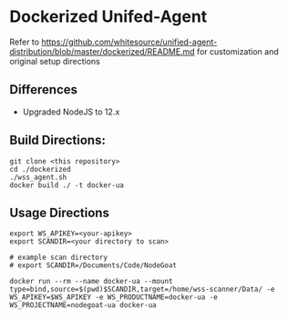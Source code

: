 # Dockerized Unifed-Agent

Refer to https://github.com/whitesource/unified-agent-distribution/blob/master/dockerized/README.md for customization and original setup directions

## Differences 

* Upgraded NodeJS to 12.x

## Build Directions: 

```
git clone <this repository>
cd ./dockerized
./wss_agent.sh
docker build ./ -t docker-ua

```
## Usage Directions

```
export WS_APIKEY=<your-apikey>
export SCANDIR=<your directory to scan>

# example scan directory
# export SCANDIR=/Documents/Code/NodeGoat

docker run --rm --name docker-ua --mount type=bind,source=$(pwd)$SCANDIR,target=/home/wss-scanner/Data/ -e WS_APIKEY=$WS_APIKEY -e WS_PRODUCTNAME=docker-ua -e WS_PROJECTNAME=nodegoat-ua docker-ua 

```
